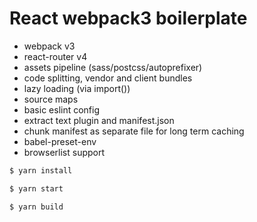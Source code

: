 


# React webpack3 boilerplate
  - webpack v3
  - react-router v4
  - assets pipeline (sass/postcss/autoprefixer)
  - code splitting, vendor and client bundles
  - lazy loading (via import())
  - source maps
  - basic eslint config
  - extract text plugin and manifest.json
  - chunk manifest as separate file for long term caching
  - babel-preset-env
  - browserlist support

```sh
$ yarn install

$ yarn start

$ yarn build
```
